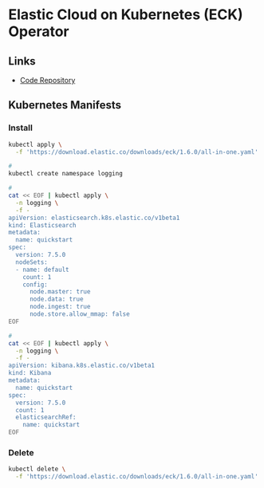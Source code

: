 # Elastic Cloud on Kubernetes (ECK) Operator

<!--
https://www.elastic.co/guide/en/cloud-on-k8s/current/k8s-install-helm.html
-->

## Links

- [Code Repository](https://github.com/elastic/cloud-on-k8s)

## Kubernetes Manifests

### Install

```sh
kubectl apply \
  -f 'https://download.elastic.co/downloads/eck/1.6.0/all-in-one.yaml'
```

```sh
#
kubectl create namespace logging

#
cat << EOF | kubectl apply \
  -n logging \
  -f -
apiVersion: elasticsearch.k8s.elastic.co/v1beta1
kind: Elasticsearch
metadata:
  name: quickstart
spec:
  version: 7.5.0
  nodeSets:
  - name: default
    count: 1
    config:
      node.master: true
      node.data: true
      node.ingest: true
      node.store.allow_mmap: false
EOF

#
cat << EOF | kubectl apply \
  -n logging \
  -f -
apiVersion: kibana.k8s.elastic.co/v1beta1
kind: Kibana
metadata:
  name: quickstart
spec:
  version: 7.5.0
  count: 1
  elasticsearchRef:
    name: quickstart
EOF
```

### Delete

```sh
kubectl delete \
  -f 'https://download.elastic.co/downloads/eck/1.6.0/all-in-one.yaml'
```
